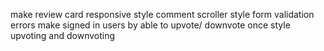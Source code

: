 make review card responsive
style comment scroller
style form validation errors
make signed in users by able to upvote/ downvote once
style upvoting and downvoting
